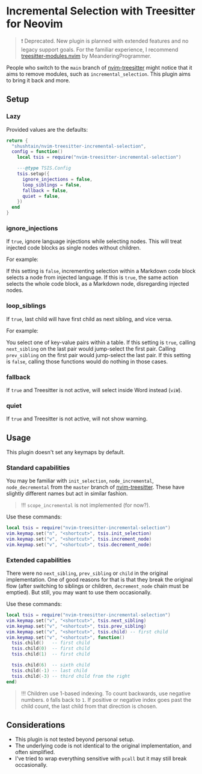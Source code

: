 # Incremental Selection with Treesitter for Neovim

> ❗ Deprecated. New plugin is planned with extended features and no legacy support goals. For the familiar experience, I recommend [treesitter-modules.nvim](https://github.com/MeanderingProgrammer/treesitter-modules.nvim) by MeanderingProgrammer.

People who switch to the `main` branch of [nvim-treesitter](https://github.com/nvim-treesitter/nvim-treesitter) might notice that it aims to remove modules, such as `incremental_selection`. This plugin aims to bring it back and more.

## Setup

### Lazy

Provided values are the defaults:

```lua
return {
  "shushtain/nvim-treesitter-incremental-selection",
  config = function()
    local tsis = require("nvim-treesitter-incremental-selection")

    ---@type TSIS.Config
    tsis.setup({
      ignore_injections = false,
      loop_siblings = false,
      fallback = false,
      quiet = false,
    })
  end
}
```

### ignore_injections

If `true`, ignore language injections while selecting nodes. This will treat injected code blocks as single nodes without children.

For example:

If this setting is `false`, incrementing selection within a Markdown code block selects a node from injected language. If this is `true`, the same action selects the whole code block, as a Markdown node, disregarding injected nodes.

### loop_siblings

If `true`, last child will have first child as next sibling, and vice versa.

For example:

You select one of key-value pairs within a table. If this setting is `true`, calling `next_sibling` on the last pair would jump-select the first pair. Calling `prev_sibling` on the first pair would jump-select the last pair. If this setting is `false`, calling those functions would do nothing in those cases.

### fallback

If `true` and Treesitter is not active, will select inside Word instead (`viW`).

### quiet

If `true` and Treesitter is not active, will not show warning.

## Usage

This plugin doesn't set any keymaps by default.

### Standard capabilities

You may be familiar with `init_selection`, `node_incremental`, `node_decremental` from the `master` branch of [nvim-treesitter](https://github.com/nvim-treesitter/nvim-treesitter). These have slightly different names but act in similar fashion.

> !!! `scope_incremental` is not implemented (for now?).

Use these commands:

```lua
local tsis = require("nvim-treesitter-incremental-selection")
vim.keymap.set("n", "<shortcut>", tsis.init_selection)
vim.keymap.set("v", "<shortcut>", tsis.increment_node)
vim.keymap.set("v", "<shortcut>", tsis.decrement_node)
```

### Extended capabilities

There were no `next_sibling`, `prev_sibling` or `child` in the original implementation. One of good reasons for that is that they break the original flow (after switching to siblings or children, `decrement_node` chain must be emptied). But still, you may want to use them occasionally.

Use these commands:

```lua
local tsis = require("nvim-treesitter-incremental-selection")
vim.keymap.set("v", "<shortcut>", tsis.next_sibling)
vim.keymap.set("v", "<shortcut>", tsis.prev_sibling)
vim.keymap.set("v", "<shortcut>", tsis.child) -- first child
vim.keymap.set("v", "<shortcut>", function()
  tsis.child()   -- first child
  tsis.child(0)  -- first child
  tsis.child(1)  -- first child

  tsis.child(6)  -- sixth child
  tsis.child(-1) -- last child
  tsis.child(-3) -- third child from the right
end)
```

> !!! Children use 1-based indexing. To count backwards, use negative numbers. `0` falls back to `1`. If positive or negative index goes past the child count, the last child from that direction is chosen.

## Considerations

- This plugin is not tested beyond personal setup.
- The underlying code is not identical to the original implementation, and often simplified.
- I've tried to wrap everything sensitive with `pcall` but it may still break occasionally.
